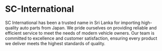 # SC-International
SC International has been a trusted name in Sri Lanka for importing high-quality auto parts from Japan. We pride ourselves on providing reliable and efficient service to meet the needs of modern vehicle owners. Our team is committed to excellence and customer satisfaction, ensuring every product we deliver meets the highest standards of quality.

